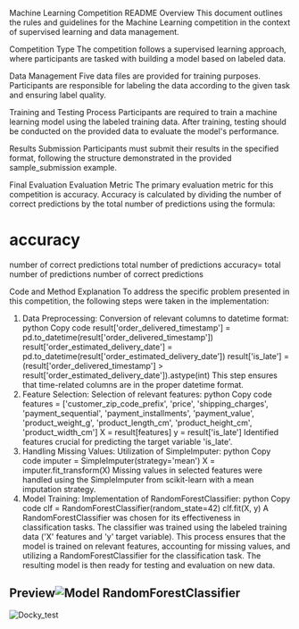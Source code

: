 Machine Learning Competition README
Overview
This document outlines the rules and guidelines for the Machine Learning competition in the context of supervised learning and data management.

Competition Type
The competition follows a supervised learning approach, where participants are tasked with building a model based on labeled data.

Data Management
Five data files are provided for training purposes. Participants are responsible for labeling the data according to the given task and ensuring label quality.

Training and Testing Process
Participants are required to train a machine learning model using the labeled training data. After training, testing should be conducted on the provided data to evaluate the model's performance.

Results Submission
Participants must submit their results in the specified format, following the structure demonstrated in the provided sample_submission example.

Final Evaluation
Evaluation Metric
The primary evaluation metric for this competition is accuracy. Accuracy is calculated by dividing the number of correct predictions by the total number of predictions using the formula:

accuracy
=
number of correct predictions
total number of predictions
accuracy= 
total number of predictions
number of correct predictions
​

 

Code and Method Explanation
To address the specific problem presented in this competition, the following steps were taken in the implementation:

1. Data Preprocessing:
Conversion of relevant columns to datetime format:
python
Copy code
result['order_delivered_timestamp'] = pd.to_datetime(result['order_delivered_timestamp'])
result['order_estimated_delivery_date'] = pd.to_datetime(result['order_estimated_delivery_date'])
result['is_late'] = (result['order_delivered_timestamp'] > result['order_estimated_delivery_date']).astype(int)
This step ensures that time-related columns are in the proper datetime format.
2. Feature Selection:
Selection of relevant features:
python
Copy code
features = ['customer_zip_code_prefix', 'price', 'shipping_charges',
            'payment_sequential', 'payment_installments', 'payment_value',
            'product_weight_g', 'product_length_cm', 'product_height_cm',
            'product_width_cm']
X = result[features]
y = result['is_late']
Identified features crucial for predicting the target variable 'is_late'.
3. Handling Missing Values:
Utilization of SimpleImputer:
python
Copy code
imputer = SimpleImputer(strategy='mean')
X = imputer.fit_transform(X)
Missing values in selected features were handled using the SimpleImputer from scikit-learn with a mean imputation strategy.
4. Model Training:
Implementation of RandomForestClassifier:
python
Copy code
clf = RandomForestClassifier(random_state=42)
clf.fit(X, y)
A RandomForestClassifier was chosen for its effectiveness in classification tasks. The classifier was trained using the labeled training data ('X' features and 'y' target variable).
This process ensures that the model is trained on relevant features, accounting for missing values, and utilizing a RandomForestClassifier for the classification task. The resulting model is then ready for testing and evaluation on new data.


## Preview![Model RandomForestClassifier](https://github.com/boycakra/Ecommerce-Laptop/assets/48791469/b0910737-8bf5-407a-9d71-1772331adb58)


![Docky_test](https://github.com/boycakra/Ecommerce-Laptop/assets/48791469/8294d31b-70cc-4991-89ef-dc32e98d344c)
